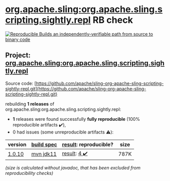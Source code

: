 [org.apache.sling:org.apache.sling.scripting.sightly.repl](https://search.maven.org/artifact/org.apache.sling/org.apache.sling.scripting.sightly.repl/) RB check
=======

[![Reproducible Builds](https://reproducible-builds.org/images/logos/rb.svg) an independently-verifiable path from source to binary code](https://reproducible-builds.org/)

## Project: [org.apache.sling:org.apache.sling.scripting.sightly.repl](https://search.maven.org/artifact/org.apache.sling/org.apache.sling.scripting.sightly.repl/)

Source code: [https://github.com/apache/sling-org-apache-sling-scripting-sightly-repl.git](https://github.com/apache/sling-org-apache-sling-scripting-sightly-repl.git)

rebuilding **1 releases** of org.apache.sling:org.apache.sling.scripting.sightly.repl:
- **1** releases were found successfully **fully reproducible** (100% reproducible artifacts :heavy_check_mark:),
- 0 had issues (some unreproducible artifacts :warning:):

| version | [build spec](/BUILDSPEC.md) | [result](https://reproducible-builds.org/docs/jvm/): reproducible? | size |
| -- | --------- | ------ | -- |
| [1.0.10](https://search.maven.org/artifact/org.apache.sling/org.apache.sling.scripting.sightly.repl/1.0.10/pom) | [mvn jdk11](org.apache.sling.scripting.sightly.repl-1.0.10.buildspec) | [result](org.apache.sling.scripting.sightly.repl-1.0.10.buildinfo): [4 :heavy_check_mark: ](org.apache.sling.scripting.sightly.repl-1.0.10.buildcompare) | 787K |

<i>(size is calculated without javadoc, that has been excluded from reproducibility checks)</i>

